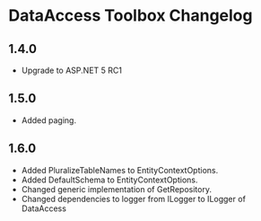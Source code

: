 # DataAccess Toolbox Changelog

## 1.4.0

- Upgrade to ASP.NET 5 RC1

## 1.5.0

- Added paging.

## 1.6.0

- Added PluralizeTableNames to EntityContextOptions.
- Added DefaultSchema to EntityContextOptions.
- Changed generic implementation of GetRepository.
- Changed dependencies to logger from ILogger to ILogger of DataAccess
